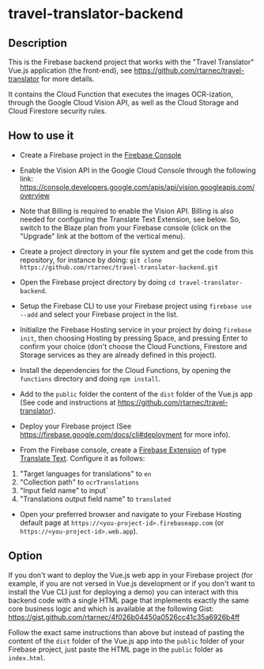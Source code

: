 # travel-translator-backend

## Description

This is the Firebase backend project that works with the "Travel Translator" Vue.js application (the front-end), see https://github.com/rtarnec/travel-translator for more details.

It contains the Cloud Function that executes the images OCR-ization, through the Google Cloud Vision API, as well as the Cloud Storage and Cloud Firestore security rules.

## How to use it

- Create a Firebase project in the [Firebase Console](https://console.firebase.google.com)

- Enable the Vision API in the Google Cloud Console through the following link: https://console.developers.google.com/apis/api/vision.googleapis.com/overview

- Note that Billing is required to enable the Vision API. Billing is also needed for configuring the Translate Text Extension, see below. So, switch to the Blaze plan from your Firebase console (click on the "Upgrade" link at the bottom of the vertical menu).

- Create a project directory in your file system and get the code from this repository, for instance by doing:
  `git clone https://github.com/rtarnec/travel-translator-backend.git`

- Open the Firebase project directory by doing `cd travel-translator-backend`.

- Setup the Firebase CLI to use your Firebase project using `firebase use --add` and select your Firebase project in the list.

- Initialize the Firebase Hosting service in your project by doing `firebase init`, then choosing Hosting by pressing Space, and pressing Enter to confirm your choice (don't choose the Cloud Functions, Firestore and Storage services as they are already defined in this project).

- Install the dependencies for the Cloud Functions, by opening the `functions` directory and doing `npm install`.

- Add to the `public` folder the content of the `dist` folder of the Vue.js app (See code and instructions at https://github.com/rtarnec/travel-translator).

- Deploy your Firebase project (See https://firebase.google.com/docs/cli#deployment for more info).

- From the Firebase console, create a [Firebase Extension](https://firebase.google.com/docs/extensions/overview-use-extensions) of type [Translate Text](https://firebase.google.com/products/extensions/firestore-translate-text). Configure it as follows:

1. "Target languages for translations" to `en`
2. "Collection path" to `ocrTranslations`
3. "Input field name" to input`
4. "Translations output field name" to `translated`

- Open your preferred browser and navigate to your Firebase Hosting default page at `https://<you-project-id>.firebaseapp.com` (or `https://<you-project-id>.web.app`).

## Option

If you don't want to deploy the Vue.js web app in your Firebase project (for example, if you are not versed in Vue.js development or if you don't want to install the Vue CLI just for deploying a demo) you can interact with this backend code with a single HTML page that implements exactly the same core business logic and which is available at the following Gist: https://gist.github.com/rtarnec/4f026b04450a0526cc41c35a6926b4ff

Follow the exact same instructions than above but instead of pasting the content of the `dist` folder of the Vue.js app into the `public` folder of your Firebase project, just paste the HTML page in the `public` folder as `index.html`.
